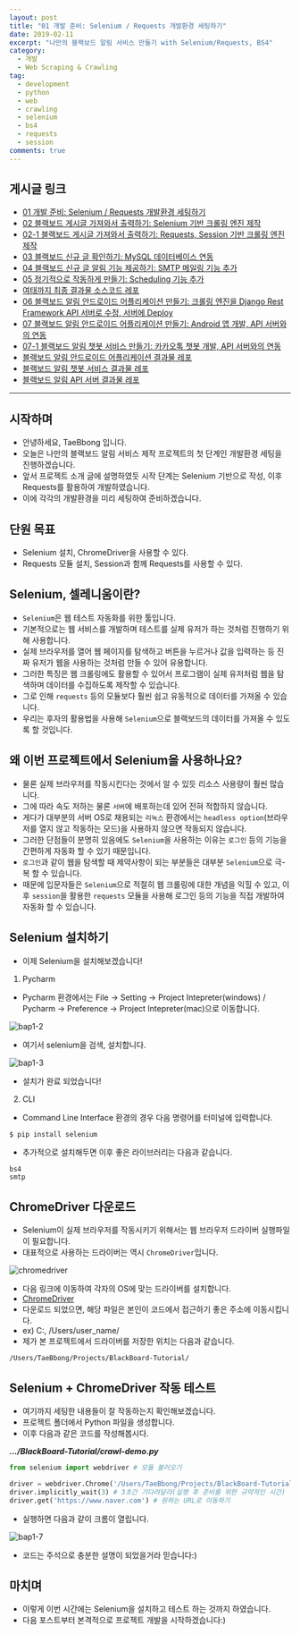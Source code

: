 ```yaml
---
layout: post
title: "01 개발 준비: Selenium / Requests 개발환경 세팅하기"
date: 2019-02-11
excerpt: "나만의 블랙보드 알림 서비스 만들기 with Selenium/Requests, BS4"
category:
  - 개발
  - Web Scraping & Crawling
tag:
  - development
  - python
  - web
  - crawling
  - selenium
  - bs4
  - requests
  - session
comments: true
---
```


## 게시글 링크

- [01 개발 준비: Selenium / Requests 개발환경 세팅하기](https://TaeBbong.github.io/blackboard01-post)
- [02 블랙보드 게시글 가져와서 출력하기: Selenium 기반 크롤링 엔진 제작](https://TaeBbong.github.io/blackboard02-post)
- [02-1 블랙보드 게시글 가져와서 출력하기: Requests, Session 기반 크롤링 엔진 제작](https://TaeBbong.github.io/blackboard02_1-post)
- [03 블랙보드 신규 글 확인하기: MySQL 데이터베이스 연동](https://TaeBbong.github.io/blackboard03-post)
- [04 블랙보드 신규 글 알림 기능 제공하기: SMTP 메일링 기능 추가](https://TaeBbong.github.io/blackboard04-post)
- [05 정기적으로 작동하게 만들기: Scheduling 기능 추가](https://TaeBbong.github.io/blackboard05-post)
- [여태까지 최종 결과물 소스코드 레포](https://TaeBbong.github.io/blackboardm-post)
- [06 블랙보드 알림 안드로이드 어플리케이션 만들기: 크롤링 엔진을 Django Rest Framework API 서버로 수정, 서버에 Deploy](https://TaeBbong.github.io/blackboard06-post)
- [07 블랙보드 알림 안드로이드 어플리케이션 만들기: Android 앱 개발, API 서버와의 연동](https://TaeBbong.github.io/blackboard07-post)
- [07-1 블랙보드 알림 챗봇 서비스 만들기: 카카오톡 챗봇 개발, API 서버와의 연동](https://TaeBbong.github.io/blackboard07_1-post)
- [블랙보드 알림 안드로이드 어플리케이션 결과물 레포](https://TaeBbong.github.io/blackboardapp-post)
- [블랙보드 알림 챗봇 서비스 결과물 레포](https://TaeBbong.github.io/blackboardchat-post)
- [블랙보드 알림 API 서버 결과물 레포](https://TaeBbong.github.io/blackboardapi-post)

---

## 시작하며

- 안녕하세요, TaeBbong 입니다.
- 오늘은 나만의 블랙보드 알림 서비스 제작 프로젝트의 첫 단계인 개발환경 세팅을 진행하겠습니다.
- 앞서 프로젝트 소개 글에 설명하였듯 시작 단계는 Selenium 기반으로 작성, 이후 Requests를 활용하여 개발하였습니다.
- 이에 각각의 개발환경을 미리 세팅하여 준비하겠습니다.

## 단원 목표

- Selenium 설치, ChromeDriver을 사용할 수 있다.
- Requests 모듈 설치, Session과 함께 Requests를 사용할 수 있다.

## Selenium, 셀레니움이란?

- `Selenium`은 웹 테스트 자동화를 위한 툴입니다.
- 기본적으로는 웹 서비스를 개발하며 테스트를 실제 유저가 하는 것처럼 진행하기 위해 사용합니다.
- 실제 브라우저를 열어 웹 페이지를 탐색하고 버튼을 누르거나 값을 입력하는 등 진짜 유저가 웹을 사용하는 것처럼 만들 수 있어 유용합니다.
- 그러한 특징은 웹 크롤링에도 활용할 수 있어서 프로그램이 실제 유저처럼 웹을 탐색하며 데이터를 수집하도록 제작할 수 있습니다.
- 그로 인해 `requests` 등의 모듈보다 훨씬 쉽고 유동적으로 데이터를 가져올 수 있습니다.
- 우리는 후자의 활용법을 사용해 `Selenium`으로 블랙보드의 데이터를 가져올 수 있도록 할 것입니다.

## 왜 이번 프로젝트에서 Selenium을 사용하나요?

- 물론 실제 브라우저를 작동시킨다는 것에서 알 수 있듯 리소스 사용량이 훨씬 많습니다.
- 그에 따라 속도 저하는 물론 `서버`에 배포하는데 있어 전혀 적합하지 않습니다.
- 게다가 대부분의 서버 OS로 채용되는 `리눅스` 환경에서는 `headless option`(브라우저를 열지 않고 작동하는 모드)을 사용하지 않으면 작동되지 않습니다.
- 그러한 단점들이 분명히 있음에도 `Selenium`을 사용하는 이유는 `로그인` 등의 기능을 간편하게 자동화 할 수 있기 때문입니다.
- `로그인`과 같이 웹을 탐색할 때 제약사항이 되는 부분들은 대부분 `Selenium`으로 극-복 할 수 있습니다.
- 때문에 입문자들은 `Selenium`으로 적절히 웹 크롤링에 대한 개념을 익힐 수 있고, 이후 `session`을 활용한 `requests` 모듈을 사용해 로그인 등의 기능을 직접 개발하여 자동화 할 수 있습니다.

## Selenium 설치하기

- 이제 Selenium을 설치해보겠습니다!

1. Pycharm

- Pycharm 환경에서는 File -> Setting -> Project Intepreter(windows) / Pycharm -> Preference -> Project Intepreter(mac)으로 이동합니다.

![bap1-2](img/images/blog/bap/bap1-2.png)

- 여기서 selenium을 검색, 설치합니다.

![bap1-3](img/images/blog/bap/bap1-3.png)

- 설치가 완료 되었습니다!

2. CLI

- Command Line Interface 환경의 경우 다음 명령어를 터미널에 입력합니다.

```bash
$ pip install selenium
```

- 추가적으로 설치해두면 이후 좋은 라이브러리는 다음과 같습니다.

```
bs4
smtp
```

## ChromeDriver 다운로드

- Selenium이 실제 브라우저를 작동시키기 위해서는 웹 브라우저 드라이버 실행파일이 필요합니다.
- 대표적으로 사용하는 드라이버는 역시 `ChromeDriver`입니다.

![chromedriver](img/images/blog/bap/bap1-8.png)

- 다음 링크에 이동하여 각자의 OS에 맞는 드라이버를 설치합니다.
- [ChromeDriver](http://chromedriver.chromium.org/downloads)
- 다운로드 되었으면, 해당 파일은 본인이 코드에서 접근하기 좋은 주소에 이동시킵니다.
- ex) C:\, /Users/user_name/
- 제가 본 프로젝트에서 드라이버를 저장한 위치는 다음과 같습니다.

```
/Users/TaeBbong/Projects/BlackBoard-Tutorial/
```

## Selenium + ChromeDriver 작동 테스트

- 여기까지 세팅한 내용들이 잘 작동하는지 확인해보겠습니다.
- 프로젝트 폴더에서 Python 파일을 생성합니다.
- 이후 다음과 같은 코드를 작성해봅시다.

**_.../BlackBoard-Tutorial/crawl-demo.py_**

```python
from selenium import webdriver # 모듈 불러오기

driver = webdriver.Chrome('/Users/TaeBbong/Projects/BlackBoard-Tutorial/chromedriver') # 드라이버 설정(Windows는 chromedriver.exe)
driver.implicitly_wait(3) # 3초간 기다려달라(실행 후 준비를 위한 규약적인 시간)
driver.get('https://www.naver.com') # 원하는 URL로 이동하기
```

- 실행하면 다음과 같이 크롬이 열립니다.

![bap1-7](img/images/blog/bap/bap1-7.png)

- 코드는 주석으로 충분한 설명이 되었을거라 믿습니다:)

## 마치며

- 이렇게 이번 시간에는 Selenium을 설치하고 테스트 하는 것까지 하였습니다.
- 다음 포스트부터 본격적으로 프로젝트 개발을 시작하겠습니다:)
